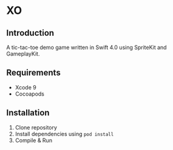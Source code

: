 XO
=======================

Introduction
------------
A tic-tac-toe demo game written in Swift 4.0 using SpriteKit and GameplayKit. 

Requirements
------------
* Xcode 9
* Cocoapods

Installation
------------
1. Clone repository
2. Install dependencies using ```pod install```
4. Compile & Run 
